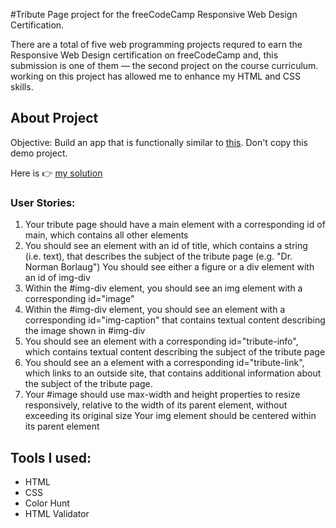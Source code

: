#Tribute Page project for the freeCodeCamp Responsive Web Design Certification.

There are a total of five web programming projects requred to earn the Responsive Web Design certification on freeCodeCamp and, this submission is one of them — the second project on the course curriculum. working on this project has allowed me to enhance my HTML and CSS skills.

## About Project

Objective: Build an app that is functionally similar to [this](https://tribute-page.freecodecamp.rocks/). Don't copy this demo project.

Here is 👉 [my solution](https://athlete-haile-gebrselassie.netlify.app/)

### User Stories:

 <ol>
 <li>Your tribute page should have a main element with a corresponding id of main, which contains all other elements</li>

<li>You should see an element with an id of title, which contains a string (i.e. text), that describes the subject of the tribute page (e.g. "Dr. Norman Borlaug")
You should see either a figure or a div element with an id of img-div</li>

<li>Within the #img-div element, you should see an img element with a corresponding id="image"</li>

<li>Within the #img-div element, you should see an element with a corresponding id="img-caption" that contains textual content describing the image shown in #img-div</li>
<li>
You should see an element with a corresponding id="tribute-info", which contains textual content describing the subject of the tribute page</li>

<li>You should see an a element with a corresponding id="tribute-link", which links to an outside site, that contains additional information about the subject of the tribute page.</li> 
<li>
Your #image should use max-width and height properties to resize responsively, relative to the width of its parent element, without exceeding its original size
Your img element should be centered within its parent element</li>
 </ol>

## Tools I used:

<ul>
<li>HTML</li>
<li>CSS</li>
<li>Color Hunt</li>
<li>HTML Validator</li>
</ul>
